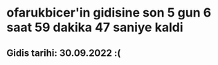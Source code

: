 # ofarukbicer'in gidisine son 5 gun 6 saat 59 dakika 47 saniye kaldi

## Gidis tarihi: 30.09.2022 :(